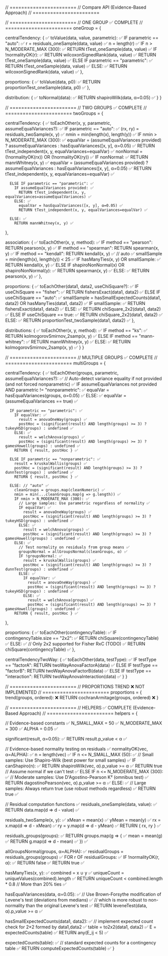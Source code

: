 // =======================
// Compare API (Evidence-Based Approach)
// =======================

// =======================
// ONE GROUP ✅ COMPLETE
// =======================
oneGroup = {

  centralTendency: { ✅
    toValue(data, value, parametric): ✅
      IF parametric == "auto": ✅
        r = residuals_oneSample(data, value) ✅
        n = length(r) ✅
        IF n > N_MODERATE_MAX (300): ✅
          RETURN tTest_oneSample(data, value) ✅
        IF !normalityOK(r): ✅
          RETURN wilcoxonSignedRank(data, value) ✅
        RETURN tTest_oneSample(data, value) ✅
      ELSE IF parametric == "parametric": ✅
        RETURN tTest_oneSample(data, value) ✅
      ELSE: ✅
        RETURN wilcoxonSignedRank(data, value) ✅
  },

  proportions: { ✅
    toValue(data, p0): ✅
      RETURN proportionTest_oneSample(data, p0) ✅
  },

  distribution: { ✅
    toNormal(data): ✅
      RETURN shapiroWilk(data, α=0.05) ✅
  }
}

// =======================
// TWO GROUPS ✅ COMPLETE
// =======================
twoGroups = {

  centralTendency: { ✅
    toEachOther(x, y, parametric, assumeEqualVariances?): ✅
      IF parametric == "auto": ✅
        (rx, ry) = residuals_twoSample(x, y) ✅
        nmin = min(length(x), length(y)) ✅
        IF nmin > N_MODERATE_MAX (300): ✅
          equalVar = (assumeEqualVariances provided) ? assumeEqualVariances : hasEqualVariances([x, y], α=0.05) ✅
          RETURN tTest_independent(x, y, equalVariances=equalVar) ✅
        nonNormal = (!normalityOK(rx)) OR (!normalityOK(ry)) ✅
        IF nonNormal: ✅
          RETURN mannWhitney(x, y) ✅
        equalVar = (assumeEqualVariances provided) ? assumeEqualVariances : hasEqualVariances([x, y], α=0.05) ✅
        RETURN tTest_independent(x, y, equalVariances=equalVar) ✅

      ELSE IF parametric == "parametric": ✅
        IF assumeEqualVariances provided: ✅
          RETURN tTest_independent(x, y, equalVariances=assumeEqualVariances) ✅
        ELSE: ✅
          equalVar = hasEqualVariances([x, y], α=0.05) ✅
          RETURN tTest_independent(x, y, equalVariances=equalVar) ✅

      ELSE: ✅
        RETURN mannWhitney(x, y) ✅
  },

  association: { ✅
    toEachOther(x, y, method): ✅
      IF method == "pearson":  RETURN pearson(x, y) ✅
      IF method == "spearman": RETURN spearman(x, y) ✅
      IF method == "kendall":  RETURN kendall(x, y) ✅
      // auto ✅
      smallSample = min(length(x), length(y)) < 25 ✅
      IF hasManyTies(x, y) OR smallSample: ✅
        RETURN kendall(x, y) ✅
      ELSE IF shapiroNonNormal(x) OR shapiroNonNormal(y): ✅
        RETURN spearman(x, y) ✅
      ELSE: ✅
        RETURN pearson(x, y) ✅
  },

  proportions: { ✅
    toEachOther(data1, data2, useChiSquare?): ✅
      IF useChiSquare == "fisher": ✅
        RETURN fishersExact(data1, data2) ✅
      ELSE IF useChiSquare == "auto": ✅
        smallSample = hasSmallExpectedCounts(data1, data2) OR hasManyTies(data1, data2) ✅
        IF smallSample: ✅
          RETURN fishersExact(data1, data2) ✅
        ELSE: ✅
          RETURN chiSquare_2x2(data1, data2) ✅
      ELSE IF useChiSquare == true: ✅
        RETURN chiSquare_2x2(data1, data2) ✅
      ELSE: ✅
        RETURN proportionTest_twoSample(data1, data2) ✅
  },

  distributions: { ✅
    toEachOther(x, y, method): ✅
      IF method == "ks": ✅
        RETURN kolmogorovSmirnov_2samp(x, y) ✅
      ELSE IF method == "mann-whitney": ✅
        RETURN mannWhitney(x, y) ✅
      ELSE: ✅
        RETURN kolmogorovSmirnov_2samp(x, y) ✅
  }
}

// =======================
// MULTIPLE GROUPS ✅ COMPLETE
// =======================
multiGroups = {

  centralTendency: { ✅
    toEachOther(groups, parametric, assumeEqualVariances?): ✅
      // Auto-detect variance equality if not provided (and not forced nonparametric) ✅
      IF assumeEqualVariances not provided AND parametric != "nonparametric": ✅
        equalVar = hasEqualVariances(groups, α=0.05) ✅
      ELSE: ✅
        equalVar = (assumeEqualVariances == true) ✅

      IF parametric == "parametric": ✅
        IF equalVar: ✅
          result = anovaOneWay(groups) ✅
          postHoc = (significant(result) AND length(groups) >= 3) ? tukeyHSD(groups) : undefined ✅
        ELSE: ✅
          result = welchAnova(groups) ✅
          postHoc = (significant(result) AND length(groups) >= 3) ? gamesHowell(groups) : undefined ✅
        RETURN { result, postHoc } ✅

      ELSE IF parametric == "nonparametric": ✅
        result = kruskalWallis(groups) ✅
        postHoc = (significant(result) AND length(groups) >= 3) ? dunnTest(groups) : undefined ✅
        RETURN { result, postHoc } ✅

      ELSE: // "auto" ✅
        cleanGroups = groups.map(cleanNumeric) ✅
        nmin = min(...cleanGroups.map(g => g.length)) ✅
        IF nmin > N_MODERATE_MAX (300): ✅
          // Large samples: Use parametric regardless of normality ✅
          IF equalVar: ✅
            result = anovaOneWay(groups) ✅
            postHoc = (significant(result) AND length(groups) >= 3) ? tukeyHSD(groups) : undefined ✅
          ELSE: ✅
            result = welchAnova(groups) ✅
            postHoc = (significant(result) AND length(groups) >= 3) ? gamesHowell(groups) : undefined ✅
        ELSE: ✅
          // Test normality on residuals from group means ✅
          groupsNormal = allGroupsNormal(cleanGroups, α) ✅
          IF !groupsNormal: ✅
            result = kruskalWallis(groups) ✅
            postHoc = (significant(result) AND length(groups) >= 3) ? dunnTest(groups) : undefined ✅
          ELSE: ✅
            IF equalVar: ✅
              result = anovaOneWay(groups) ✅
              postHoc = (significant(result) AND length(groups) >= 3) ? tukeyHSD(groups) : undefined ✅
            ELSE: ✅
              result = welchAnova(groups) ✅
              postHoc = (significant(result) AND length(groups) >= 3) ? gamesHowell(groups) : undefined ✅
        RETURN { result, postHoc } ✅
  },

  proportions: { ✅
    toEachOther(contingencyTable): ✅
      IF contingencyTable.size == "2x2": ✅
        RETURN chiSquare(contingencyTable) ✅
      ELSE: ✅
        // Only 2x2 supported for Fisher RxC (TODO) ✅
        RETURN chiSquare(contingencyTable) ✅
  },

  centralTendencyTwoWay: { ✅
    toEachOther(data, testType): ✅
      IF testType == "factorA":     RETURN twoWayAnovaFactorA(data) ✅
      ELSE IF testType == "factorB": RETURN twoWayAnovaFactorB(data) ✅
      ELSE IF testType == "interaction": RETURN twoWayAnovaInteraction(data) ✅
  }
}

// =======================
// PROPORTIONS TREND ❌ NOT IMPLEMENTED
// =======================
proportions = {
  trend(groups, ordered): ❌
    RETURN cochranArmitage(groups, ordered) ❌
}

// =======================
// HELPERS ✅ COMPLETE (Evidence-Based Approach)
// =======================
helpers = {

  // Evidence-based constants ✅
  N_SMALL_MAX = 50 ✅
  N_MODERATE_MAX = 300 ✅
  ALPHA = 0.05 ✅

  significant(result, α=0.05): ✅
    RETURN result.p_value < α ✅

  // Evidence-based normality testing on residuals ✅
  normalityOK(vec, α=ALPHA): ✅
    n = length(vec) ✅
    IF n <= N_SMALL_MAX (50): ✅
      // Small samples: Use Shapiro-Wilk (best power for small samples) ✅
      IF canShapiro(n): ✅
        RETURN shapiroWilk(vec, α).p_value >= α ✅
      RETURN true // Assume normal if we can't test ✅
    ELSE IF n <= N_MODERATE_MAX (300): ✅
      // Moderate samples: Use D'Agostino-Pearson K² (omnibus test) ✅
      RETURN dagostinoPearson(vec, α).p_value >= α ✅
    ELSE: ✅
      // Large samples: Always return true (use robust methods regardless) ✅
      RETURN true ✅

  // Residual computation functions ✅
  residuals_oneSample(data, value): ✅
    RETURN data.map(d => d - value) ✅

  residuals_twoSample(x, y): ✅
    xMean = mean(x) ✅
    yMean = mean(y) ✅
    rx = x.map(d => d - xMean) ✅
    ry = y.map(d => d - yMean) ✅
    RETURN { rx, ry } ✅

  residuals_groups(groups): ✅
    RETURN groups.map(g => { ✅
      mean = mean(g) ✅
      RETURN g.map(d => d - mean) ✅
    }) ✅

  allGroupsNormal(groups, α=ALPHA): ✅
    residualGroups = residuals_groups(groups) ✅
    FOR r OF residualGroups: ✅
      IF !normalityOK(r, α): ✅
        RETURN false ✅
    RETURN true ✅

  hasManyTies(x, y): ✅
    combined = x ∪ y ✅
    uniqueCount = uniqueValues(combined).length ✅
    RETURN uniqueCount < combined.length * 0.8 // More than 20% ties ✅

  hasEqualVariances(data, α=0.05): ✅
    // Use Brown-Forsythe modification of Levene's test (deviations from medians) ✅
    // which is more robust to non-normality than the original Levene's test ✅
    RETURN leveneTest(data, α).p_value >= α ✅

  hasSmallExpectedCounts(data1, data2): ✅
    // implement expected count check for 2×2 formed by data1,data2 ✅
    table = to2x2(data1, data2) ✅
    E = expectedCounts(table) ✅
    RETURN any(E_ij < 5) ✅

  expectedCounts(table): ✅
    // standard expected counts for a contingency table ✅
    RETURN computeExpectedCounts(table) ✅
}